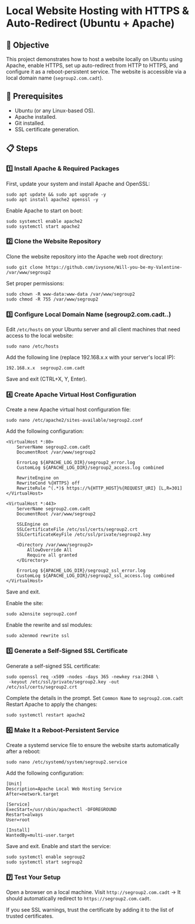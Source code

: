# Local Website Hosting with HTTPS & Auto-Redirect (Ubuntu + Apache)

## **🚀 Objective**
This project demonstrates how to host a website locally on Ubuntu using Apache, enable HTTPS, set up auto-redirect from HTTP to HTTPS, and configure it as a reboot-persistent service. The website is accessible via a local domain name (`segroup2.com.cadt`).

## **🔧 Prerequisites**
- Ubuntu (or any Linux-based OS).
- Apache installed.
- Git installed.
- SSL certificate generation.

## **📋 Steps**

### **1️⃣ Install Apache & Required Packages**
First, update your system and install Apache and OpenSSL:
```
sudo apt update && sudo apt upgrade -y
sudo apt install apache2 openssl -y
```
Enable Apache to start on boot:
```
sudo systemctl enable apache2
sudo systemctl start apache2

```
### 2️⃣ Clone the Website Repository
Clone the website repository into the Apache web root directory:
```
sudo git clone https://github.com/ivysone/Will-you-be-my-Valentine- /var/www/segroup2
```
Set proper permissions:
```
sudo chown -R www-data:www-data /var/www/segroup2
sudo chmod -R 755 /var/www/segroup2
```
### 3️⃣ Configure Local Domain Name (segroup2.com.cadt..)
Edit `/etc/hosts` on your Ubuntu server and all client machines that need access to the local website:
```
sudo nano /etc/hosts
```
Add the following line (replace 192.168.x.x with your server's local IP):
```
192.168.x.x  segroup2.com.cadt
```
Save and exit (CTRL+X, Y, Enter).
### 4️⃣ Create Apache Virtual Host Configuration
Create a new Apache virtual host configuration file:
```
sudo nano /etc/apache2/sites-available/segroup2.conf
```
Add the following configuration:
```
<VirtualHost *:80>
    ServerName segroup2.com.cadt
    DocumentRoot /var/www/segroup2

    ErrorLog ${APACHE_LOG_DIR}/segroup2_error.log
    CustomLog ${APACHE_LOG_DIR}/segroup2_access.log combined

    RewriteEngine on
    RewriteCond %{HTTPS} off
    RewriteRule ^(.*)$ https://%{HTTP_HOST}%{REQUEST_URI} [L,R=301]
</VirtualHost>

<VirtualHost *:443>
    ServerName segroup2.com.cadt
    DocumentRoot /var/www/segroup2

    SSLEngine on
    SSLCertificateFile /etc/ssl/certs/segroup2.crt
    SSLCertificateKeyFile /etc/ssl/private/segroup2.key

    <Directory /var/www/segroup2>
        AllowOverride All
        Require all granted
    </Directory>

    ErrorLog ${APACHE_LOG_DIR}/segroup2_ssl_error.log
    CustomLog ${APACHE_LOG_DIR}/segroup2_ssl_access.log combined
</VirtualHost>
```
Save and exit.

Enable the site:
```
sudo a2ensite segroup2.conf
```
Enable the rewrite and ssl modules:
```
sudo a2enmod rewrite ssl
```
### 5️⃣ Generate a Self-Signed SSL Certificate
Generate a self-signed SSL certificate:
```
sudo openssl req -x509 -nodes -days 365 -newkey rsa:2048 \
 -keyout /etc/ssl/private/segroup2.key -out /etc/ssl/certs/segroup2.crt
```
Complete the details in the prompt. Set `Common Name` to `segroup2.com.cadt`
Restart Apache to apply the changes:
```
sudo systemctl restart apache2
```
### 6️⃣ Make It a Reboot-Persistent Service
Create a systemd service file to ensure the website starts automatically after a reboot:
```
sudo nano /etc/systemd/system/segroup2.service
```
Add the following configuration:
```
[Unit]
Description=Apache Local Web Hosting Service
After=network.target

[Service]
ExecStart=/usr/sbin/apachectl -DFOREGROUND
Restart=always
User=root

[Install]
WantedBy=multi-user.target
```
Save and exit.
Enable and start the service:
```
sudo systemctl enable segroup2
sudo systemctl start segroup2
```
### 7️⃣ Test Your Setup
Open a browser on a local machine.
Visit `http://segroup2.com.cadt` → It should automatically redirect to `https://segroup2.com.cadt`.

If you see SSL warnings, trust the certificate by adding it to the list of trusted certificates.
